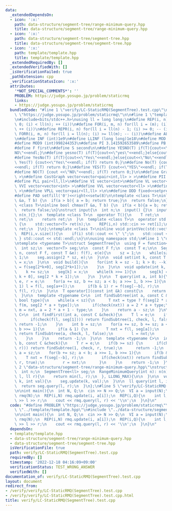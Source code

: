 ```yaml
---
data:
  _extendedDependsOn:
  - icon: ':x:'
    path: data-structure/segment-tree/range-minimum-query.hpp
    title: data-structure/segment-tree/range-minimum-query.hpp
  - icon: ':x:'
    path: data-structure/segment-tree/segment-tree.hpp
    title: data-structure/segment-tree/segment-tree.hpp
  - icon: ':x:'
    path: template/template.hpp
    title: template/template.hpp
  _extendedRequiredBy: []
  _extendedVerifiedWith: []
  _isVerificationFailed: true
  _pathExtension: cpp
  _verificationStatusIcon: ':x:'
  attributes:
    '*NOT_SPECIAL_COMMENTS*': ''
    PROBLEM: https://judge.yosupo.jp/problem/staticrmq
    links:
    - https://judge.yosupo.jp/problem/staticrmq
  bundledCode: "#line 1 \"verify/LC-StaticRMQ(SegmentTree).test.cpp\"\n#define PROBLEM\
    \ \"https://judge.yosupo.jp/problem/staticrmq\"\n\n#line 1 \"template/template.hpp\"\
    \n#include<bits/stdc++.h>\nusing ll = long long;\n#define REP(i, n) for(ll i =\
    \ 0; (i) < ll(n); ++ (i))\n#define FOR(i, m, n) for(ll i = (m); (i) <= ll(n);\
    \ ++ (i))\n#define REPR(i, n) for(ll i = ll(n) - 1; (i) >= 0; -- (i))\n#define\
    \ FORR(i, m, n) for(ll i = ll(n); (i) >= ll(m); -- (i))\n#define ALL(x) x.begin(),x.end()\n\
    \n#define INF (int)1e9\n#define LLINF (long long)1e18\n#define MOD (int)(1e9+7)\n\
    #define MOD9 (int)998244353\n#define PI 3.141592653589\n#define PB push_back\n\
    #define F first\n#define S second\n\n#define YESNO(T) if(T){cout<<\"YES\"<<endl;}else{cout<<\"\
    NO\"<<endl;}\n#define yesno(T) if(T){cout<<\"yes\"<<endl;}else{cout<<\"no\"<<endl;}\n\
    #define YesNo(T) if(T){cout<<\"Yes\"<<endl;}else{cout<<\"No\"<<endl;}\n#define\
    \ Yes(T) {cout<<\"Yes\"<<endl; if(T) return 0;}\n#define No(T) {cout <<\"No\"\
    <<endl; if(T) return 0;}\n#define YES(T) {cout<<\"YES\"<<endl; if(T) return 0;}\n\
    #define NO(T) {cout <<\"NO\"<<endl; if(T) return 0;}\n\n#define Graph vector<vector<int>\
    \ >\n#define CostGraph vector<vector<pair<int,ll> > >\n#define PII pair<int,int>\n\
    #define PLL pair<ll,ll>\n#define VI vector<int>\n#define VL vector<ll>\n#define\
    \ VVI vector<vector<int> >\n#define VVL vector<vector<ll> >\n#define VPII vector<pair<int,int>\
    \ >\n#define VPLL vector<pair<ll,ll> >\n\n#define DDD fixed<<setprecision(10)\n\
    #define PAD setfill('0')<<right<<setw(8)\n\ntemplate <class T>\ninline bool chmin(T\
    \ &a, T b) {\n  if(a > b){ a = b; return true;}\n  return false;\n}\ntemplate\
    \ <class T>\ninline bool chmax(T &a, T b) {\n  if(a < b){a = b; return true;}\n\
    \  return false;\n}\nstruct input{\n  int n;\n  input() {}\n  input(int n_) :\
    \ n(n_){};\n  template <class T>\n  operator T(){\n    T ret;\n    std::cin >>\
    \ ret;\n    return ret;\n  }\n  template <class T>\n  operator std::vector<T>()\
    \ {\n    std::vector<T> ret(n);\n    REP(i,n) std::cin >> ret[i];\n    return\
    \ ret;\n  }\n};\ntemplate <class T>\ninline void printVec(std::vector<T> v){\n\
    \  REP(i,v.size()){\n    if(i) std::cout << \" \";\n    std::cout << v[i];\n \
    \ } std::cout << std::endl;\n}\n\nusing namespace std;\n#line 1 \"data-structure/segment-tree/segment-tree.hpp\"\
    \ntemplate <typename T>\nstruct SegmentTree{\n  using F = function<T(T, T)>;\n\
    \  int sz;\n  vector<T> seg;\n\n  const F f;\n  const T e;\n\n  SegmentTree(int\
    \ n, const F f, const T &e): f(f), e(e){\n    sz = 1;\n    while(sz < n) sz <<=\
    \ 1;\n    seg.assign(2 * sz, e);\n  }\n\n  void set(int k, const T &x){\n    seg[k+sz]\
    \ = x;\n  }\n\n  void build(){\n    for(int k = sz - 1; k > 0; --k){\n      seg[k]\
    \ = f(seg[2*k+0], seg[2*k+1]);\n    }\n  }\n\n  void update(int k, const T &x){\n\
    \    k += sz;\n    seg[k] = x;\n    while(k >>= 1){\n      seg[k] = f(seg[2 *\
    \ k + 0], seg[2 * k + 1]);\n    }\n  }\n\n  T query(int a, int b){\n    T l =\
    \ e, r = e;\n    for(a += sz, b += sz; a < b; a >>= 1, b >>= 1){\n      if(a &\
    \ 1) l = f(l, seg[a++]);\n      if(b & 1) r = f(seg[--b], r);\n    }\n    return\
    \ f(l, r);\n  }\n\n  T operator[](const int &k) const{\n    return seg[k + sz];\n\
    \  }\n\n  template <typename C>\n  int findSubtree(int a, const C &check, T &m,\
    \ bool type){\n    while(a < sz){\n      T nxt = type ? f(seg[2 * a + type], m):\
    \ f(m, seg[2 * a + type]);\n      if(check(nxt)) a = 2 * a + type;\n      else\
    \ m = nxt, a = 2 * a + 1 - type;\n    }\n    return a - sz;\n  }\n\n  template<typename\
    \ C>\n  int findFirst(int a, const C &check){\n    T l = e;\n    if(a <= 0){\n\
    \      if(check(f(l, seg[1]))) return findSubtree(1, check, l, false);\n     \
    \ return -1;\n    }\n    int b = sz;\n    for(a += sz, b += sz; a < b; a >>= 1,\
    \ b >>= 1){\n      if(a & 1) {\n        T nxt = f(l, seg[a]);\n        if(check(nxt))\
    \ return findSubtree(a, check, l, false);\n        l = nxt;\n        ++a;\n  \
    \    }\n    }\n    return -1;\n  }\n\n  template <typename C>\n  int findLast(int\
    \ b, const C &check){\n    T r = e;\n    if(b >= sz) {\n      if(check(f(seg[1],\
    \ r))) return findSubtree(1, check, r, true);\n      return -1;\n    }\n    int\
    \ a = sz;\n    for(b += sz; a < b; a >>= 1, b >>= 1){\n      if(b & 1){\n    \
    \    T nxt = f(seg[--b], r);\n        if(check(nxt)) return findSubtree(b, check,\
    \ r, true);\n        r = nxt;\n      }\n    }\n    return -1;\n  }\n};\n#line\
    \ 2 \"data-structure/segment-tree/range-minimum-query.hpp\"\nstruct RangeMinimumQuery{\n\
    \  int n;\n  SegmentTree<ll> seg;\n  RangeMinimumQuery(int n): n(n), seg(n, [&](ll\
    \ l, ll r){\n    return min(l, r);\n  }, LLONG_MAX){\n\n  }\n\n  void update(int\
    \ k, int val){\n    seg.update(k, val);\n  }\n\n  ll query(int l, int r){\n  \
    \  return seg.query(l, r);\n  }\n};\n#line 5 \"verify/LC-StaticRMQ(SegmentTree).test.cpp\"\
    \n\nint main(){\n  int N, Q;\n  cin >> N >> Q;\n  VI a = input(N);\n  RangeMinimumQuery\
    \ rmq(N);\n  REP(i,N) rmq.update(i, a[i]);\n  REP(i,Q){\n    int l, r;\n    cin\
    \ >> l >> r;\n    cout << rmq.query(l, r) << '\\n';\n  }\n}\n"
  code: "#define PROBLEM \"https://judge.yosupo.jp/problem/staticrmq\"\n\n#include\
    \ \"../template/template.hpp\"\n#include \"../data-structure/segment-tree/range-minimum-query.hpp\"\
    \n\nint main(){\n  int N, Q;\n  cin >> N >> Q;\n  VI a = input(N);\n  RangeMinimumQuery\
    \ rmq(N);\n  REP(i,N) rmq.update(i, a[i]);\n  REP(i,Q){\n    int l, r;\n    cin\
    \ >> l >> r;\n    cout << rmq.query(l, r) << '\\n';\n  }\n}\n"
  dependsOn:
  - template/template.hpp
  - data-structure/segment-tree/range-minimum-query.hpp
  - data-structure/segment-tree/segment-tree.hpp
  isVerificationFile: true
  path: verify/LC-StaticRMQ(SegmentTree).test.cpp
  requiredBy: []
  timestamp: '2022-12-18 04:16:09+09:00'
  verificationStatus: TEST_WRONG_ANSWER
  verifiedWith: []
documentation_of: verify/LC-StaticRMQ(SegmentTree).test.cpp
layout: document
redirect_from:
- /verify/verify/LC-StaticRMQ(SegmentTree).test.cpp
- /verify/verify/LC-StaticRMQ(SegmentTree).test.cpp.html
title: verify/LC-StaticRMQ(SegmentTree).test.cpp
---
```

